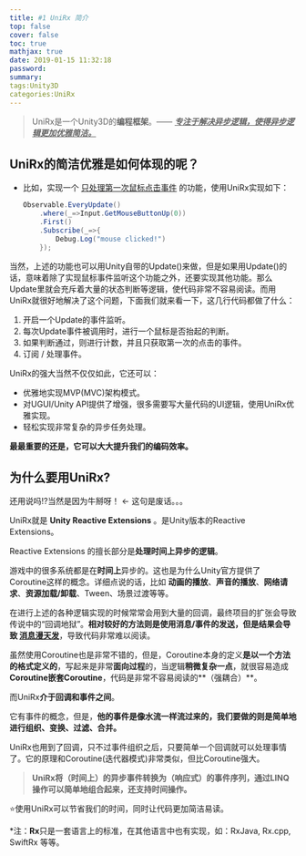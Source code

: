 ```yaml
---
title: #1 UniRx 简介
top: false
cover: false
toc: true
mathjax: true
date: 2019-01-15 11:32:18
password:
summary:
tags:Unity3D
categories:UniRx
---
```


> UniRx是一个Unity3D的**编程框架**。—— <u>***专注于解决异步逻辑，使得异步逻辑更加优雅简洁。***</u>

## **UniRx的简洁优雅是如何体现的呢？**

- 比如，实现一个 <u>只处理第一次鼠标点击事件</u> 的功能，使用UniRx实现如下：

  ```csharp
  Observable.EveryUpdate()
      .where(_=>Input.GetMouseButtonUp(0))
      .First()
      .Subscribe(_=>{
          Debug.Log("mouse clicked!")
      });
  ```

当然，上述的功能也可以用Unity自带的Update()来做，但是如果用Update()的话，意味着除了实现鼠标事件监听这个功能之外，还要实现其他功能。那么Update里就会充斥着大量的状态判断等逻辑，使代码非常不容易阅读。而用UniRx就很好地解决了这个问题，下面我们就来看一下，这几行代码都做了什么：

1. 开启一个Update的事件监听。
2. 每次Update事件被调用时，进行一个鼠标是否抬起的判断。
3. 如果判断通过，则进行计数，并且只获取第一次的点击的事件。
4. 订阅 / 处理事件。

UniRx的强大当然不仅仅如此，它还可以：

- 优雅地实现MVP(MVC)架构模式。
- 对UGUI/Unity API提供了增强，很多需要写大量代码的UI逻辑，使用UniRx优雅实现。
- 轻松实现非常复杂的异步任务处理。

**最最重要的还是，它可以大大提升我们的编码效率。**

## **为什么要用UniRx?**

还用说吗!?当然是因为牛掰呀！  ← 这句是废话。。。

UniRx就是 **Unity Reactive Extensions** 。是Unity版本的Reactive Extensions。

Reactive Extensions 的擅长部分是**处理时间上异步的逻辑**。

游戏中的很多系统都是在**时间上**异步的。这也是为什么Unity官方提供了Coroutine这样的概念。详细点说的话，比如 **动画的播放**、**声音的播放**、**网络请求**、**资源加载/卸载**、Tween、场景过渡等等。

在进行上述的各种逻辑实现的时候常常会用到大量的回调，最终项目的扩张会导致传说中的“回调地狱”。**相对较好的方法则是使用消息/事件的发送，但是结果会导致 <u>消息漫天发</u>**，导致代码非常难以阅读。

虽然使用Coroutine也是非常不错的，但是，Coroutine本身的定义**是以一个方法的格式定义的**，写起来是非常**面向过程**的，当逻辑**稍微复杂一点**，就很容易造成**Coroutine嵌套Coroutine**，代码是非常不容易阅读的**（强耦合）**。

而UniRx**介于回调和事件之间**。

它有事件的概念，但是，**他的事件是像水流一样流过来的，我们要做的则是简单地进行组织、变换、过滤、合并。**

UniRx也用到了回调，只不过事件组织之后，只要简单一个回调就可以处理事情了。它的原理和Coroutine(迭代器模式)非常类似，但比Coroutine强大。

> **UniRx将（时间上）的异步事件转换为（响应式）的事件序列，通过LINQ操作可以简单地组合起来，还支持时间操作。**

⭐使用UniRx可以节省我们的时间，同时让代码更加简洁易读。

*注：**Rx**只是一套语言上的标准，在其他语言中也有实现，如：RxJava, Rx.cpp, SwiftRx 等等。